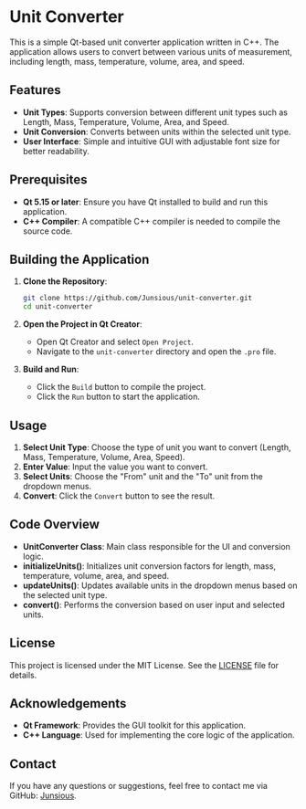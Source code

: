 # Unit Converter

This is a simple Qt-based unit converter application written in C++. The application allows users to convert between various units of measurement, including length, mass, temperature, volume, area, and speed.

## Features

- **Unit Types**: Supports conversion between different unit types such as Length, Mass, Temperature, Volume, Area, and Speed.
- **Unit Conversion**: Converts between units within the selected unit type.
- **User Interface**: Simple and intuitive GUI with adjustable font size for better readability.

## Prerequisites

- **Qt 5.15 or later**: Ensure you have Qt installed to build and run this application.
- **C++ Compiler**: A compatible C++ compiler is needed to compile the source code.

## Building the Application

1. **Clone the Repository**:
    ```bash
    git clone https://github.com/Junsious/unit-converter.git
    cd unit-converter
    ```

2. **Open the Project in Qt Creator**:
    - Open Qt Creator and select `Open Project`.
    - Navigate to the `unit-converter` directory and open the `.pro` file.

3. **Build and Run**:
    - Click the `Build` button to compile the project.
    - Click the `Run` button to start the application.

## Usage

1. **Select Unit Type**: Choose the type of unit you want to convert (Length, Mass, Temperature, Volume, Area, Speed).
2. **Enter Value**: Input the value you want to convert.
3. **Select Units**: Choose the "From" unit and the "To" unit from the dropdown menus.
4. **Convert**: Click the `Convert` button to see the result.

## Code Overview

- **UnitConverter Class**: Main class responsible for the UI and conversion logic.
- **initializeUnits()**: Initializes unit conversion factors for length, mass, temperature, volume, area, and speed.
- **updateUnits()**: Updates available units in the dropdown menus based on the selected unit type.
- **convert()**: Performs the conversion based on user input and selected units.

## License

This project is licensed under the MIT License. See the [LICENSE](LICENSE) file for details.

## Acknowledgements

- **Qt Framework**: Provides the GUI toolkit for this application.
- **C++ Language**: Used for implementing the core logic of the application.

## Contact

If you have any questions or suggestions, feel free to contact me via GitHub: [Junsious](https://github.com/Junsious).

